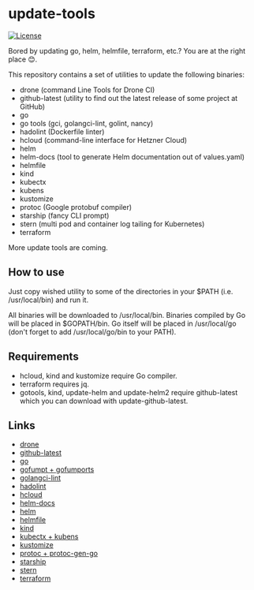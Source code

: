 # update-tools

[![License](https://img.shields.io/badge/license-BSD--2--Clause--Patent-orange.svg)](https://github.com/acim/update-tools/blob/main/LICENSE)

Bored by updating go, helm, helmfile, terraform, etc.? You are at the right place 😊.

This repository contains a set of utilities to update the following binaries:

- drone (command Line Tools for Drone CI)
- github-latest (utility to find out the latest release of some project at GitHub)
- go
- go tools (gci, golangci-lint, golint, nancy)
- hadolint (Dockerfile linter)
- hcloud (command-line interface for Hetzner Cloud)
- helm
- helm-docs (tool to generate Helm documentation out of values.yaml)
- helmfile
- kind
- kubectx
- kubens
- kustomize
- protoc (Google protobuf compiler)
- starship (fancy CLI prompt)
- stern (multi pod and container log tailing for Kubernetes)
- terraform

More update tools are coming.

## How to use

Just copy wished utility to some of the directories in your \$PATH (i.e. /usr/local/bin) and run it.

All binaries will be downloaded to /usr/local/bin. Binaries compiled by Go will be placed in \$GOPATH/bin. Go itself will be placed in /usr/local/go (don't forget to add /usr/local/go/bin to your PATH).

## Requirements

- hcloud, kind and kustomize require Go compiler.
- terraform requires jq.
- gotools, kind, update-helm and update-helm2 require github-latest which you can download with update-github-latest.

## Links

- [drone](https://github.com/drone/drone-cli)
- [github-latest](https://github.com/acim/github-latest)
- [go](https://golang.org/)
- [gofumpt + gofumports](https://github.com/mvdan/gofumpt)
- [golangci-lint](https://github.com/golangci/golangci-lint)
- [hadolint](https://github.com/hadolint/hadolint)
- [hcloud](https://github.com/hetznercloud/cli)
- [helm-docs](https://github.com/norwoodj/helm-docs)
- [helm](https://github.com/helm/helm)
- [helmfile](https://github.com/roboll/helmfile)
- [kind](https://github.com/kubernetes-sigs/kind)
- [kubectx + kubens](https://github.com/ahmetb/kubectx)
- [kustomize](https://github.com/kubernetes-sigs/kustomize)
- [protoc + protoc-gen-go](https://github.com/protocolbuffers/protobuf)
- [starship](https://github.com/starship/starship)
- [stern](https://github.com/wercker/stern)
- [terraform](https://github.com/hashicorp/terraform)
